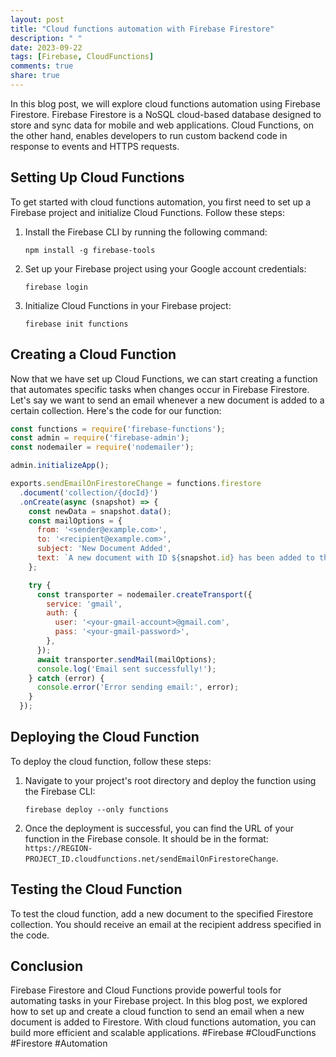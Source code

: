 ```yaml
---
layout: post
title: "Cloud functions automation with Firebase Firestore"
description: " "
date: 2023-09-22
tags: [Firebase, CloudFunctions]
comments: true
share: true
---
```


In this blog post, we will explore cloud functions automation using Firebase Firestore. Firebase Firestore is a NoSQL cloud-based database designed to store and sync data for mobile and web applications. Cloud Functions, on the other hand, enables developers to run custom backend code in response to events and HTTPS requests.

## Setting Up Cloud Functions

To get started with cloud functions automation, you first need to set up a Firebase project and initialize Cloud Functions. Follow these steps:

1. Install the Firebase CLI by running the following command:
   ```
   npm install -g firebase-tools
   ```

2. Set up your Firebase project using your Google account credentials:
   ```
   firebase login
   ```

3. Initialize Cloud Functions in your Firebase project:
   ```
   firebase init functions
   ```

## Creating a Cloud Function

Now that we have set up Cloud Functions, we can start creating a function that automates specific tasks when changes occur in Firebase Firestore. Let's say we want to send an email whenever a new document is added to a certain collection. Here's the code for our function:

```javascript
const functions = require('firebase-functions');
const admin = require('firebase-admin');
const nodemailer = require('nodemailer');

admin.initializeApp();

exports.sendEmailOnFirestoreChange = functions.firestore
  .document('collection/{docId}')
  .onCreate(async (snapshot) => {
    const newData = snapshot.data();
    const mailOptions = {
      from: '<sender@example.com>',
      to: '<recipient@example.com>',
      subject: 'New Document Added',
      text: `A new document with ID ${snapshot.id} has been added to the collection.`,
    };

    try {
      const transporter = nodemailer.createTransport({
        service: 'gmail',
        auth: {
          user: '<your-gmail-account>@gmail.com',
          pass: '<your-gmail-password>',
        },
      });
      await transporter.sendMail(mailOptions);
      console.log('Email sent successfully!');
    } catch (error) {
      console.error('Error sending email:', error);
    }
  });
```

## Deploying the Cloud Function

To deploy the cloud function, follow these steps:

1. Navigate to your project's root directory and deploy the function using the Firebase CLI:
   ```
   firebase deploy --only functions
   ```

2. Once the deployment is successful, you can find the URL of your function in the Firebase console. It should be in the format: `https://REGION-PROJECT_ID.cloudfunctions.net/sendEmailOnFirestoreChange`.

## Testing the Cloud Function

To test the cloud function, add a new document to the specified Firestore collection. You should receive an email at the recipient address specified in the code.

## Conclusion

Firebase Firestore and Cloud Functions provide powerful tools for automating tasks in your Firebase project. In this blog post, we explored how to set up and create a cloud function to send an email when a new document is added to Firestore. With cloud functions automation, you can build more efficient and scalable applications. #Firebase #CloudFunctions #Firestore #Automation